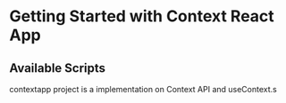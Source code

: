# Getting Started with Context React App

## Available Scripts

contextapp project is a implementation on Context API and useContext.s
